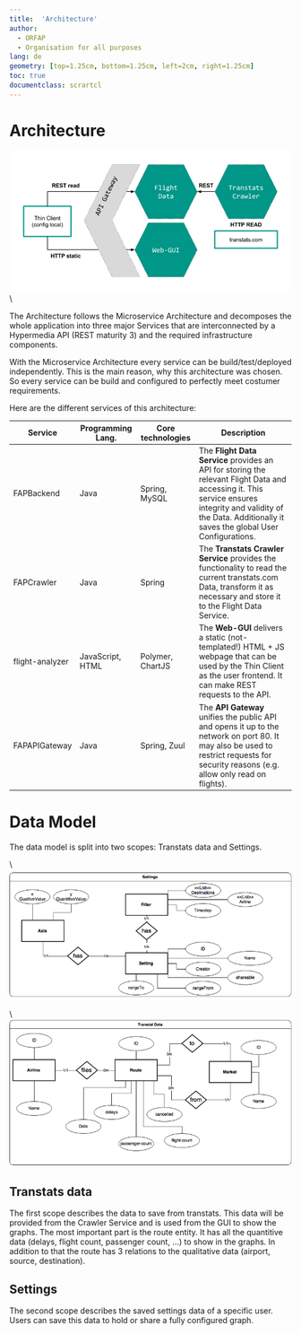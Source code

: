 ```yaml
---
title:  'Architecture'
author:
  - ORFAP
  - Organisation for all purposes
lang: de
geometry: [top=1.25cm, bottom=1.25cm, left=2cm, right=1.25cm]
toc: true
documentclass: scrartcl
---
```


# Architecture

![Architektur Diagramm](architecture.png)\

The Architecture follows the Microservice Architecture and decomposes the whole application into three major Services that are interconnected by a Hypermedia API (REST maturity 3) and the required infrastructure components.

With the Microservice Architecture every service can be build/test/deployed independently. This is the main reason, why this
architecture was chosen. So every service can be build and configured to
perfectly meet costumer requirements.

Here are the different services of this architecture:

| Service         | Programming Lang. | Core technologies | Description                                                                                                                                                                                                       |
|------------|------------|------------|-------------------------------------|
| FAPBackend      | Java              | Spring, MySQL     | The **Flight Data Service** provides an API for storing the relevant Flight Data and accessing it. This service ensures integrity and validity of the Data. Additionally it saves the global User Configurations. |
| FAPCrawler      | Java              | Spring            | The **Transtats Crawler Service** provides the functionality to read the current transtats.com Data, transform it as necessary and store it to the Flight Data Service.                                           |
| flight-analyzer | JavaScript, HTML  | Polymer, ChartJS  | The **Web-GUI** delivers a static (not-templated!) HTML + JS webpage that can be used by the Thin Client as the user frontend. It can make REST requests to the API.                                              |
| FAPAPIGateway   | Java              | Spring, Zuul      | The **API Gateway** unifies the public API and opens it up to the network on port 80. It may also be used to restrict requests for security reasons (e.g. allow only read on flights).                            |

# Data Model

The data model is split into two scopes: Transtats data and Settings.

\ ![](settingsModel.png)

\ ![](transtatsModel.png)


## Transtats data

The first scope describes the data to save from transtats. This data will be provided from the Crawler Service and is used from the GUI to show the graphs. The most important part is the route entity. It has all the quantitive data (delays, flight count, passenger count, ...) to show in the graphs. In addition to that the route has 3 relations to the qualitative data (airport, source, destination).

## Settings

The second scope describes the saved settings data of a specific user. Users can save this data to hold or share a fully configured graph.
